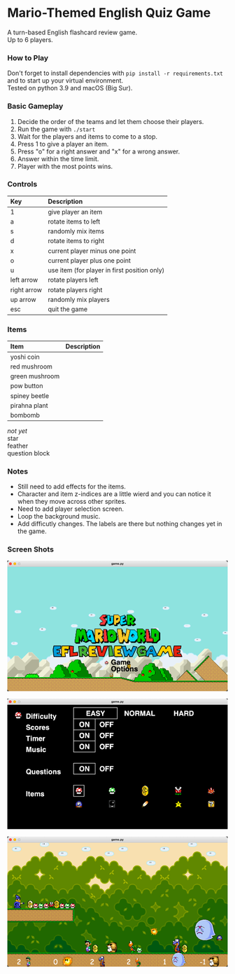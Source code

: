 # Mario-Themed English Quiz Game
A turn-based English flashcard review game.  
Up to 6 players.


### How to Play
Don't forget to install dependencies with `pip install -r requirements.txt` and to start up your virtual environment.  
Tested on python 3.9 and macOS (Big Sur).  

### Basic Gameplay
1. Decide the order of the teams and let them choose their players.
2. Run the game with `./start`
3. Wait for the players and items to come to a stop.
4. Press 1 to give a player an item.
5. Press "o" for a right answer and "x" for a wrong answer.
5. Answer within the time limit.
6. Player with the most points wins.

### Controls
|Key|Description|
|:---|:---|
|1 | give player an item  
|a | rotate items to left  
|s | randomly mix items  
|d | rotate items to right  
|x | current player minus one point  
|o | current player plus one point  
|u | use item (for player in first position only)  
|left arrow|rotate players left  
|right arrow|rotate players right  
|up arrow|randomly mix players  
|esc|quit the game  

### Items
|Item|Description|
|:---|:---|
|yoshi coin||
|red mushroom||
|green mushroom||
|pow button||
|spiney beetle||
|pirahna plant||
|bombomb||

_not yet_  
star  
feather  
question block

### Notes
* Still need to add effects for the items.  
* Character and item z-indices are a little wierd and you can notice it when they move across other sprites.
* Need to add player selection screen.
* Loop the background music.
* Add difficutly changes. The labels are there but nothing changes yet in the game.

### Screen Shots
![Title Screen](titleScreen.png)

![Option Screen](optionScreen.png)

![Game Screen](gameScreen.png)
